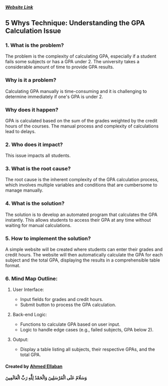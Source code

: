 ##### **[Website Link](https://gba-calc.onrender.com/)**


## 5 Whys Technique: Understanding the GPA Calculation Issue

### 1. What is the problem?
The problem is the complexity of calculating GPA, especially if a student fails some subjects or has a GPA under 2. The university takes a considerable amount of time to provide GPA results.

### Why is it a problem?
Calculating GPA manually is time-consuming and it is challenging to determine immediately if one's GPA is under 2.

### Why does it happen?
GPA is calculated based on the sum of the grades weighted by the credit hours of the courses. The manual process and complexity of calculations lead to delays.

### 2. Who does it impact?
This issue impacts all students.

### 3. What is the root cause?
The root cause is the inherent complexity of the GPA calculation process, which involves multiple variables and conditions that are cumbersome to manage manually.

### 4. What is the solution?
The solution is to develop an automated program that calculates the GPA instantly. This allows students to access their GPA at any time without waiting for manual calculations.

### 5. How to implement the solution?
A simple website will be created where students can enter their grades and credit hours. The website will then automatically calculate the GPA for each subject and the total GPA, displaying the results in a comprehensible table format.

### 6. Mind Map Outline:
1. User Interface:
   - Input fields for grades and credit hours.
   - Submit button to process the GPA calculation.

2. Back-end Logic:
   - Functions to calculate GPA based on user input.
   - Logic to handle edge cases (e.g., failed subjects, GPA below 2).

3. Output:
   - Display a table listing all subjects, their respective GPAs, and the total GPA.


#### Created by [Ahmed Ellaban](https://upwork.com/freelancers/ahmedellban)
**وَسَلَامٌ عَلَى الْمُرْسَلِينَ وَالْحَمْدُ لِلَّهِ رَبِّ الْعَالَمِينَ** 
